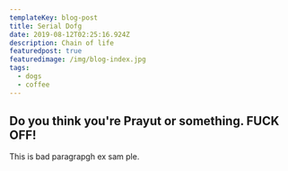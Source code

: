 ```yaml
---
templateKey: blog-post
title: Serial Dofg
date: 2019-08-12T02:25:16.924Z
description: Chain of life
featuredpost: true
featuredimage: /img/blog-index.jpg
tags:
  - dogs
  - coffee
---
```

## Do you think you're Prayut or something. FUCK OFF!

This is bad paragrapgh ex sam ple.
